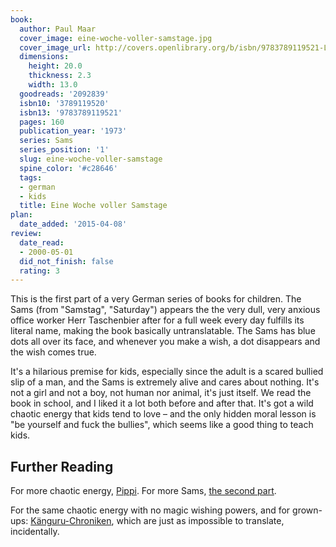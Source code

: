 ```yaml
---
book:
  author: Paul Maar
  cover_image: eine-woche-voller-samstage.jpg
  cover_image_url: http://covers.openlibrary.org/b/isbn/9783789119521-L.jpg
  dimensions:
    height: 20.0
    thickness: 2.3
    width: 13.0
  goodreads: '2092839'
  isbn10: '3789119520'
  isbn13: '9783789119521'
  pages: 160
  publication_year: '1973'
  series: Sams
  series_position: '1'
  slug: eine-woche-voller-samstage
  spine_color: '#c28646'
  tags:
  - german
  - kids
  title: Eine Woche voller Samstage
plan:
  date_added: '2015-04-08'
review:
  date_read:
  - 2000-05-01
  did_not_finish: false
  rating: 3
---
```


This is the first part of a very German series of books for children. The Sams (from "Samstag", "Saturday") appears the
the very dull, very anxious office worker Herr Taschenbier after for a full week every day fulfills its literal name,
making the book basically untranslatable. The Sams has blue dots all over its face, and whenever you make a wish, a dot
disappears and the wish comes true.

It's a hilarious premise for kids, especially since the adult is a scared bullied slip of a man, and the Sams is
extremely alive and cares about nothing. It's not a girl and not a boy, not human nor animal, it's just itself. We read
the book in school, and I liked it a lot both before and after that. It's got a wild chaotic energy that kids tend to
love – and the only hidden moral lesson is "be yourself and fuck the bullies", which seems like a good thing to teach
kids.

## Further Reading

For more chaotic energy, [Pippi](https://books.rixx.de/reviews/2001/pippi-langstrumpf). For more Sams, [the second
part](https://books.rixx.de/am-samstag-kam-das-sams-zuruck).

For the same chaotic energy with no magic wishing powers, and for grown-ups:
[Känguru-Chroniken](https://books.rixx.de/reviews/2012/die-kanguru-chroniken-ansichten-eines-vorlauten-beuteltiers),
which are just as impossible to translate, incidentally.
